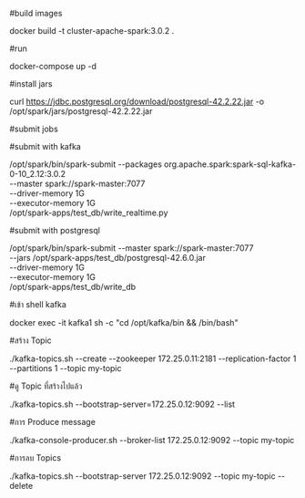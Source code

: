 #build images

docker build -t cluster-apache-spark:3.0.2 .

#run

docker-compose up -d

#install jars

curl https://jdbc.postgresql.org/download/postgresql-42.2.22.jar -o /opt/spark/jars/postgresql-42.2.22.jar


#submit jobs


#submit with kafka

/opt/spark/bin/spark-submit --packages org.apache.spark:spark-sql-kafka-0-10_2.12:3.0.2 \
--master spark://spark-master:7077 \
--driver-memory 1G \
--executor-memory 1G \
/opt/spark-apps/test_db/write_realtime.py

#submit with postgresql

/opt/spark/bin/spark-submit --master spark://spark-master:7077 \
--jars /opt/spark-apps/test_db/postgresql-42.6.0.jar \
--driver-memory 1G \
--executor-memory 1G \
/opt/spark-apps/test_db/write_db


#เข้า shell kafka

docker exec -it kafka1 sh -c "cd /opt/kafka/bin && /bin/bash"

#สร้าง Topic

./kafka-topics.sh --create --zookeeper 172.25.0.11:2181 --replication-factor 1 --partitions 1 --topic my-topic

#ดู Topic ที่สร้างไปแล้ว

./kafka-topics.sh --bootstrap-server=172.25.0.12:9092 --list

#การ Produce message

./kafka-console-producer.sh  --broker-list 172.25.0.12:9092  --topic my-topic

#การลบ Topics

./kafka-topics.sh --bootstrap-server 172.25.0.12:9092 --topic my-topic --delete






